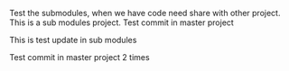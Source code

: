 Test the submodules, when we have code need share with other project. This is a sub modules project.
Test commit in master project


This is test update in sub modules

Test commit in master project 2 times
